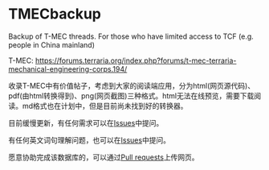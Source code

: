 # TMECbackup
Backup of T-MEC threads. For those who have limited access to TCF (e.g. people in China mainland)

T-MEC: https://forums.terraria.org/index.php?forums/t-mec-terraria-mechanical-engineering-corps.194/

收录T-MEC中有价值帖子，考虑到大家的阅读端应用，分为html(网页源代码)、pdf(由html转换得到)、png(网页截图)三种格式。html无法在线预览，需要下载阅读。md格式也在计划中，但是目前尚未找到好的转换器。

目前缓慢更新，有任何需求可以在[Issues](https://github.com/putianyi889/TMECbackup/issues)中提问。

有任何英文词句理解问题，也可以在[Issues](https://github.com/putianyi889/TMECbackup/issues)中提问。

愿意协助完成该数据库的，可以通过[Pull requests](https://github.com/putianyi889/TMECbackup/pulls)上传网页。
